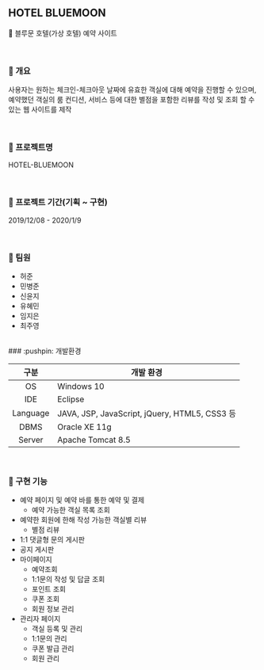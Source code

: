 ## HOTEL BLUEMOON

🏨 블루문 호텔(가상 호텔) 예약 사이트

<br>

### :pushpin: 개요

사용자는 원하는 체크인-체크아웃 날짜에 유효한 객실에 대해 예약을 진행할 수 있으며, 예약했던 객실의 룸 컨디션, 서비스 등에 대한 별점을 포함한 리뷰를 작성 및 조회 할 수 있는 웹 사이트를 제작

<br>

### :pushpin: 프로젝트명

HOTEL-BLUEMOON

<br>

### :pushpin: 프로젝트 기간(기획 ~ 구현)

2019/12/08 - 2020/1/9

<br>

### :pushpin: 팀원

 - 허준
 - 민병준
 - 신윤지
 - 유혜민
 - 임지은
 - 최주영

<br>
### :pushpin: 개발환경

|   구분   | 개발 환경                                     |
| :------: | --------------------------------------------- |
|    OS    | Windows 10                                    |
|   IDE    | Eclipse                                       |
| Language | JAVA, JSP, JavaScript, jQuery, HTML5, CSS3 등 |
|   DBMS   | Oracle XE 11g                                 |
|  Server  | Apache Tomcat 8.5                             |

<br>

### :pushpin: 구현 기능

- 예약 페이지 및 예약 바를 통한 예약 및 결제
  - 예약 가능한 객실 목록 조회
- 예약한 회원에 한해 작성 가능한 객실별 리뷰
  - 별점 리뷰
- 1:1 댓글형 문의 게시판
- 공지 게시판
- 마이페이지
  - 예약조회
  - 1:1문의 작성 및 답글 조회
  - 포인트 조회
  - 쿠폰 조회
  - 회원 정보 관리
- 관리자 페이지
  - 객실 등록 및 관리
  - 1:1문의 관리
  - 쿠폰 발급 관리
  - 회원 관리
